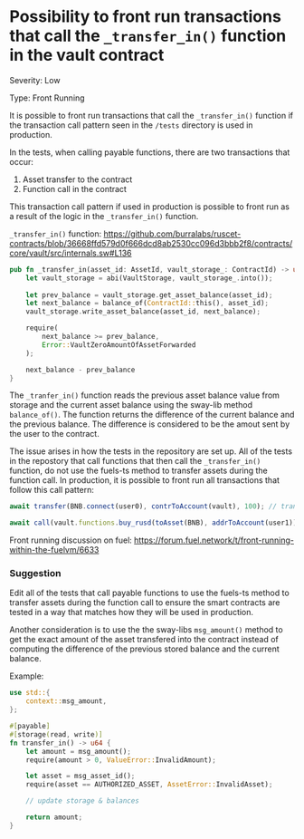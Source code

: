 # Possibility to front run transactions that call the `_transfer_in()` function in the vault contract

Severity: Low

Type: Front Running

It is possible to front run transactions that call the `_transfer_in()` function if the transaction call pattern seen in the `/tests` directory is used in production. 

In the tests, when calling payable functions, there are two transactions that occur: 

1) Asset transfer to the contract
2) Function call in the contract

This transaction call pattern if used in production is possible to front run as a result of the logic in the `_transfer_in()` function.

`_transfer_in()` function: https://github.com/burralabs/ruscet-contracts/blob/36668ffd579d0f666dcd8ab2530cc096d3bbb2f8/contracts/core/vault/src/internals.sw#L136

```rust
pub fn _transfer_in(asset_id: AssetId, vault_storage_: ContractId) -> u64 {
    let vault_storage = abi(VaultStorage, vault_storage_.into());
    
    let prev_balance = vault_storage.get_asset_balance(asset_id);
    let next_balance = balance_of(ContractId::this(), asset_id);
    vault_storage.write_asset_balance(asset_id, next_balance);

    require(
        next_balance >= prev_balance,
        Error::VaultZeroAmountOfAssetForwarded
    );

    next_balance - prev_balance
}
```

The `_tranfer_in()` function reads the previous asset balance value from storage and the current asset balance using the sway-lib method `balance_of()`. The function returns the difference of the current balance and the previous balance. The difference is considered to be the amout sent by the user to the contract. 

The issue arises in how the tests in the repository are set up. All of the tests in the repostory that call functions that then call the `_transfer_in()` function, do not use the fuels-ts method to transfer assets during the function call. In production, it is possible to front run all transactions that follow this call pattern:

```typescript
await transfer(BNB.connect(user0), contrToAccount(vault), 100); // transfer 

await call(vault.functions.buy_rusd(toAsset(BNB), addrToAccount(user1)).addContracts(attachedContracts)); // call
```

Front running discussion on fuel: https://forum.fuel.network/t/front-running-within-the-fuelvm/6633

### Suggestion

Edit all of the tests that call payable functions to use the fuels-ts method to transfer assets during the function call to ensure the smart contracts are tested in a way that matches how they will be used in production. 

Another consideration is to use the the sway-libs `msg_amount()` method to get the exact amount of the asset transfered into the contract instead of computing the difference of the previous stored balance and the current balance.

Example: 
```rust
use std::{
    context::msg_amount,
};

#[payable]
#[storage(read, write)]
fn transfer_in() -> u64 {
    let amount = msg_amount();
    require(amount > 0, ValueError::InvalidAmount);

    let asset = msg_asset_id();
    require(asset == AUTHORIZED_ASSET, AssetError::InvalidAsset);

    // update storage & balances

    return amount;
}
```